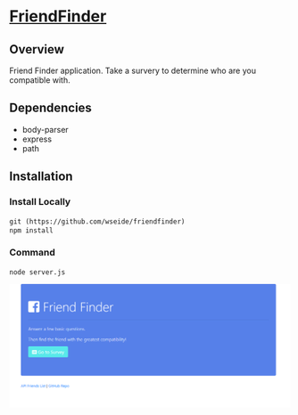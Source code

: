 # [FriendFinder]( https://hidden-savannah-42359.herokuapp.com/)
## Overview
Friend Finder application. Take a survery to determine who are you compatible with.
## Dependencies
* body-parser
* express
* path
## Installation
### Install Locally
```
git (https://github.com/wseide/friendfinder)
npm install
```
### Command
```
node server.js
```

![image](capture.PNG)
